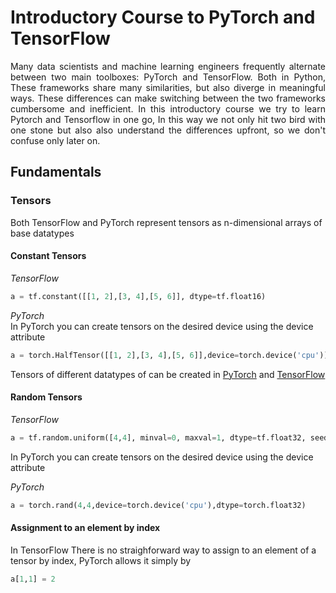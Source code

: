 # Introductory Course to PyTorch and TensorFlow


<p align="justify">
  Many data scientists and machine learning engineers frequently alternate between two main toolboxes: PyTorch and TensorFlow.  Both in Python, These  frameworks share many similarities, but also diverge in meaningful ways. These differences can make switching between the two frameworks cumbersome and inefficient. In this introductory course we try to learn Pytorch and Tensorflow in one go, In this way we not only hit two bird with one stone but also also understand the differences upfront, so we don't confuse only later on.
</p>

## Fundamentals
### Tensors
Both TensorFlow and PyTorch represent tensors as n-dimensional arrays of base datatypes

#### Constant Tensors


*TensorFlow*

```python
a = tf.constant([[1, 2],[3, 4],[5, 6]], dtype=tf.float16)
```


*PyTorch*  
In PyTorch you can create tensors on the desired device using the device attribute  
```python
a = torch.HalfTensor([[1, 2],[3, 4],[5, 6]],device=torch.device('cpu'))
```
Tensors of different datatypes of  can be created in [PyTorch](https://pytorch.org/docs/stable/tensors.html) and [TensorFlow](https://www.tensorflow.org/api_docs/python/tf/dtypes/DType)

#### Random Tensors


*TensorFlow*

```python
a = tf.random.uniform([4,4], minval=0, maxval=1, dtype=tf.float32, seed=1)
```


In PyTorch you can create tensors on the desired device using the device attribute

*PyTorch*
```python
a = torch.rand(4,4,device=torch.device('cpu'),dtype=torch.float32)
```
#### Assignment to an element by index
In TensorFlow There is no straighforward way to assign to an element of a tensor by index, PyTorch allows it simply by 
```python
a[1,1] = 2
```

